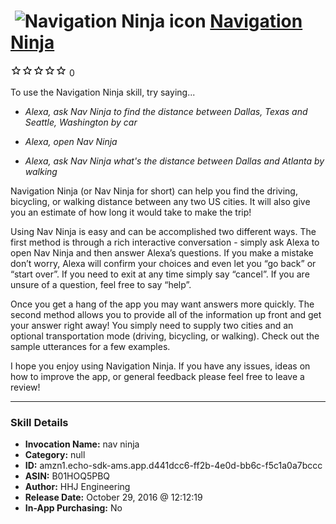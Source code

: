 # &nbsp;<img src="skill_icon" alt="Navigation Ninja icon" width="36"> [Navigation Ninja](http://alexa.amazon.com/#skills/amzn1.echo-sdk-ams.app.d441dcc6-ff2b-4e0d-bb6c-f5c1a0a7bccc)
![0 stars](../../images/ic_star_border_black_18dp_1x.png)![0 stars](../../images/ic_star_border_black_18dp_1x.png)![0 stars](../../images/ic_star_border_black_18dp_1x.png)![0 stars](../../images/ic_star_border_black_18dp_1x.png)![0 stars](../../images/ic_star_border_black_18dp_1x.png) 0

To use the Navigation Ninja skill, try saying...

* *Alexa, ask Nav Ninja to find the distance between Dallas, Texas and Seattle, Washington by car*

* *Alexa, open Nav Ninja*

* *Alexa, ask Nav  Ninja what's the distance between Dallas and Atlanta by walking*

Navigation Ninja (or Nav Ninja for short) can help you find the driving, bicycling, or walking distance between any two US cities. It will also give you an estimate of how long it would take to make the trip! 

Using Nav  Ninja is easy and can be accomplished two different ways. The first method is through a rich interactive conversation - simply ask Alexa to open Nav  Ninja and then answer Alexa’s questions. If you make a mistake don’t worry, Alexa will confirm your choices and even let you “go back” or “start over”. If you need to exit at any time simply say “cancel”. If you are unsure of a question, feel free to say “help”. 

Once you get a hang of the app you may want answers more quickly. The second method allows you to provide all of the information up front and get your answer right away! You simply need to supply two cities and an optional transportation mode (driving, bicycling, or walking). Check out the sample utterances for a few examples. 

I hope you enjoy using Navigation Ninja. If you have any issues, ideas on how to improve the app, or general feedback please feel free to leave a review!

***

### Skill Details

* **Invocation Name:** nav ninja
* **Category:** null
* **ID:** amzn1.echo-sdk-ams.app.d441dcc6-ff2b-4e0d-bb6c-f5c1a0a7bccc
* **ASIN:** B01HOQ5PBQ
* **Author:** HHJ Engineering
* **Release Date:** October 29, 2016 @ 12:12:19
* **In-App Purchasing:** No
